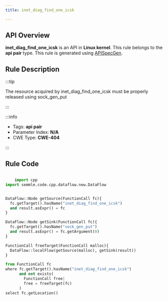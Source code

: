 ```yaml
---
title: inet_diag_find_one_icsk

---
```



## API Overview
**inet_diag_find_one_icsk** is an API in **Linux kernel**. This rule belongs to the **api pair** type. This rule is generated using [APISpecGen](../../tools/APISpecGen).
## Rule Description

:::tip

The resource acquired by inet_diag_find_one_icsk must be properly released using sock_gen_put

:::

:::info

- Tags: **api pair**
- Parameter Index: **N/A**
- CWE Type: **CWE-404**

:::

## Rule Code
```python

    import cpp
import semmle.code.cpp.dataflow.new.DataFlow


DataFlow::Node getSource(FunctionCall fc){
  fc.getTarget().hasName("inet_diag_find_one_icsk")
  and result.asExpr() = fc
}

DataFlow::Node getSink(FunctionCall fc){
  fc.getTarget().hasName("sock_gen_put")
  and result.asExpr() = fc.getArgument(0)
}

FunctionCall freeTarget(FunctionCall malloc){
  DataFlow::localFlow(getSource(malloc), getSink(result))
}

from FunctionCall fc
where fc.getTarget().hasName("inet_diag_find_one_icsk")
      and not exists(
        FunctionCall free| 
        free = freeTarget(fc)
      )
select fc.getLocation()

    
```